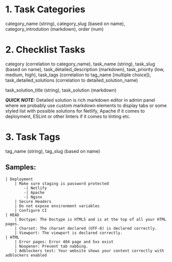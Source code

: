 # 1. Task Categories
category_name (string), category_slug (based on name), category_introdution (markdown), order (num)

# 2. Checklist Tasks
category (correlation to category_name), task_name (string), task_slug (based on name), task_detailed_description (markdown),
task_priority (low, medium, high), task_tags (correlation to tag_name [multiple choice]), 
task_detailed_solutions (correlation to detailed_solution_name)

task_solution_title (string), task_solution (markdown)

***QUICK NOTE:*** Detailed solution is rich markdown editor in admin panel where we probably use custom markdown elements
to display tabs or some styled list with possible solutions for Netlify, Apache if it comes to deployment, ESLint or other linters
if it comes to linting etc.

# 3. Task Tags
tag_name (string), tag_slug (based on name)

## Samples:
```bazaar
| Deployment
    | Make sure staging is password protected
        -| Netlify
        -| Apache
        -| Nginx
    | Secure Headers
    | Do not expose environment variables
    | Configure CI
| HEAD
    | Doctype: The Doctype is HTML5 and is at the top of all your HTML pages.
    | Charset: The charset declared (UTF-8) is declared correctly.
    | Viewport: The viewport is declared correctly.
| HTML
    | Error pages: Error 404 page and 5xx exist
    | Noopener: Prevent tab nabbing.
    | Adblockers test: Your website shows your content correctly with adblockers enabled
```